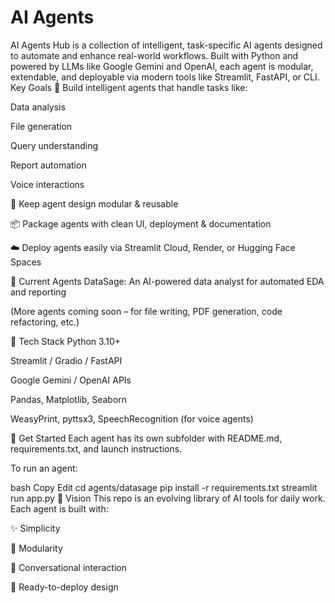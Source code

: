 # AI Agents
AI Agents Hub is a collection of intelligent, task-specific AI agents designed to automate and enhance real-world workflows. Built with Python and powered by LLMs like Google Gemini and OpenAI, each agent is modular, extendable, and deployable via modern tools like Streamlit, FastAPI, or CLI.
Key Goals
🧠 Build intelligent agents that handle tasks like:

Data analysis

File generation

Query understanding

Report automation

Voice interactions

🧩 Keep agent design modular & reusable

📦 Package agents with clean UI, deployment & documentation

☁️ Deploy agents easily via Streamlit Cloud, Render, or Hugging Face Spaces

🤖 Current Agents
DataSage: An AI-powered data analyst for automated EDA and reporting

(More agents coming soon – for file writing, PDF generation, code refactoring, etc.)

🔧 Tech Stack
Python 3.10+

Streamlit / Gradio / FastAPI

Google Gemini / OpenAI APIs

Pandas, Matplotlib, Seaborn

WeasyPrint, pyttsx3, SpeechRecognition (for voice agents)

🚀 Get Started
Each agent has its own subfolder with README.md, requirements.txt, and launch instructions.

To run an agent:

bash
Copy
Edit
cd agents/datasage
pip install -r requirements.txt
streamlit run app.py
📌 Vision
This repo is an evolving library of AI tools for daily work. Each agent is built with:

✨ Simplicity

🔁 Modularity

💬 Conversational interaction

🚀 Ready-to-deploy design
